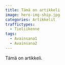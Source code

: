 ```yaml
---
title: Tämä on artikkeli
image: hero-img-ship.jpg
categories: Artikkelit
traffictypes:
  - Tieliikenne
tags: 
  - Avainsana1
  - Avainsana2
---
```


Tämä on artikkeli.